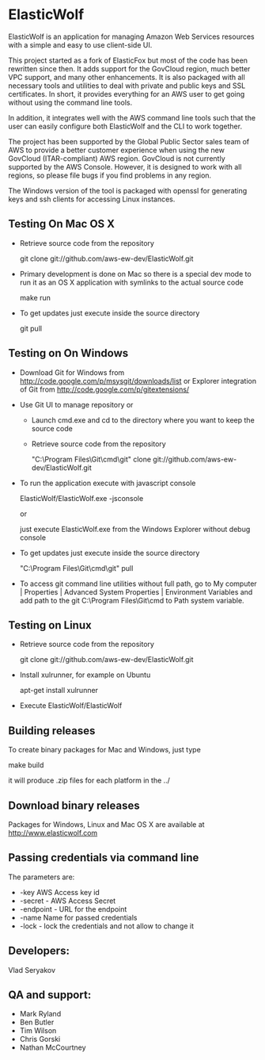 # ElasticWolf

ElasticWolf is an application for managing Amazon Web Services resources with a simple and
easy to use client-side UI.

This project started as a fork of ElasticFox but most of the code has been rewritten since then.
It adds support for the GovCloud region, much better VPC support, and many other enhancements.
It is also packaged with all necessary tools and utilities to deal with private and public
keys and SSL certificates. In short, it provides everything for an AWS user to get going
without using the command line tools.

In addition, it integrates well with the AWS command line tools such that the user can
easily configure both ElasticWolf and the CLI to work together.

The project has been supported by the Global Public Sector sales team of AWS to provide a
better customer experience when using the new GovCloud (ITAR-compliant) AWS region.
GovCloud is not currently supported by the AWS Console.  However, it is designed to work
with all regions, so please file bugs if you find problems in any region.

The Windows version of the tool is packaged with openssl for generating keys and ssh
clients for accessing Linux instances.

## Testing On Mac OS X

   *  Retrieve source code from the repository

       git clone git://github.com/aws-ew-dev/ElasticWolf.git

   * Primary development is done on Mac so there is a special dev mode to run it as
     an OS X application with symlinks to the actual source code

       make run

   * To get updates just execute inside the source directory

      git pull

## Testing on On Windows

   * Download Git for Windows from http://code.google.com/p/msysgit/downloads/list
     or
     Explorer integration of Git from http://code.google.com/p/gitextensions/

   * Use Git UI to manage repository or

     * Launch cmd.exe and cd to the directory where you want to keep the source code

     * Retrieve source code from the repository

        "C:\Program Files\Git\cmd\git" clone git://github.com/aws-ew-dev/ElasticWolf.git

   * To run the application execute with javascript console

       ElasticWolf/ElasticWolf.exe -jsconsole

       or

       just execute ElasticWolf.exe from the Windows Explorer without debug console

   * To get updates just execute inside the source directory

      "C:\Program Files\Git\cmd\git" pull

   * To access git command line utilities without full path, go to
     My computer | Properties | Advanced System Properties | Environment Variables and
     add path to the git C:\Program Files\Git\cmd to Path system variable.

## Testing on Linux

   *  Retrieve source code from the repository

       git clone git://github.com/aws-ew-dev/ElasticWolf.git

   * Install xulrunner, for example on Ubuntu

     apt-get install xulrunner

   * Execute ElasticWolf/ElasticWolf

## Building releases

 To create binary packages for Mac and Windows, just type

  make build

 it will produce .zip files for each platform in the ../

## Download binary releases

  Packages for Windows, Linux and Mac OS X are available at http://www.elasticwolf.com

## Passing credentials via command line

 The parameters are:

 * -key AWS Access key id
 * -secret - AWS Access Secret
 * -endpoint - URL for the endpoint
 * -name Name for passed credentials
 * -lock - lock the credentials and not allow to change it

## Developers:
  Vlad Seryakov

## QA and support:
 * Mark Ryland
 * Ben Butler
 * Tim Wilson
 * Chris Gorski
 * Nathan McCourtney
